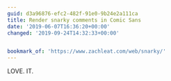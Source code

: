 ```yaml
---
guid: d3a96876-efc2-482f-91e0-9b24e2a111ca
title: Render snarky comments in Comic Sans
date: '2019-06-07T16:36:20+00:00'
changed: '2019-09-24T14:32:33+00:00'


bookmark_of: 'https://www.zachleat.com/web/snarky/'
---
```


LOVE. IT.
